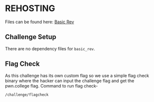 # REHOSTING

Files can be found here: [Basic Rev](https://github.com/BYU-CSA/BYUCTF-2022/tree/main/reverse-engineering/basicrev)

## Challenge Setup
There are no dependency files for `basic_rev`.

## Flag Check

As this challenge has its own custom flag so we use a simple flag check binary where the hacker can input the challenge flag and get the pwn.college flag. Command to run flag check-
```
/challenge/flagcheck
```